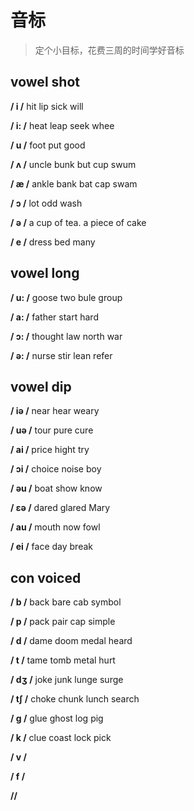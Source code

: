 # 音标

> 定个小目标，花费三周的时间学好音标

## vowel shot

**/ i /**  hit lip sick will 

**/ i: /**  heat leap seek whee

**/ u /**  foot put good 

**/ ʌ /**  uncle bunk but cup swum

**/ æ /**  ankle bank bat cap swam

**/ ɔ /**  lot odd wash 

**/ ə /**  a cup of tea. a piece of cake

**/ e /**  dress bed many 

## vowel long

**/ u: /** goose two bule group 

**/ a: /** father start hard 

**/ ɔ: /**  thought law north war

**/ ə: /**  nurse stir lean refer 

## vowel dip

**/ iə /**  near hear weary

**/ uə /**  tour pure cure

**/ ai /**  price hight try

**/ ɔi /**  choice noise boy

**/ əu /**  boat show know

**/ εə /** dared glared Mary

**/ au /**  mouth now fowl

**/ ei /**  face day break 

## con voiced

**/ b /**  back bare cab symbol

**/ p /**  pack pair cap simple

**/ d /**  dame doom medal heard

**/ t /**  tame tomb metal hurt

**/ dʒ /**  joke junk lunge surge

**/ tʃ /**  choke chunk lunch search

**/ g /**  glue ghost log pig

**/ k /**  clue coast lock pick

**/ v /**  

**/ f /**

**//**